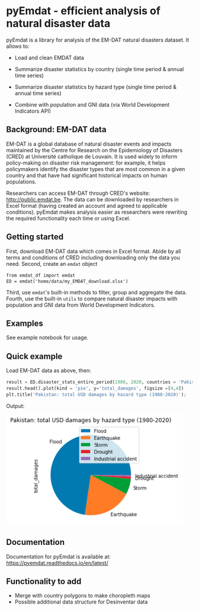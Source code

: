 # pyEmdat - efficient analysis of natural disaster data

pyEmdat is a library for analysis of the EM-DAT natural disasters dataset. It allows to:

* Load and clean EMDAT data

* Summarize disaster statistics by country (single time period & annual time series)

* Summarize disaster statistics by hazard type (single time period & annual time series)

* Combine with population and GNI data (via World Development Indicators API)

## Background: EM-DAT data
EM-DAT is a global database of natural disaster events and impacts maintained by the Centre for Research on the Epidemiology of Disasters (CRED) at Université catholique de Louvain. It is used widely to inform policy-making on disaster risk management: for example, it helps policymakers identify the disaster types that are most common in a given country and that have had significant historical impacts on human populations.

Researchers can access EM-DAT through CRED's website: http://public.emdat.be. The data can be downloaded by researchers in Excel format (having created an account and agreed to applicable conditions). pyEmdat makes analysis easier as researchers were rewriting the required functionality each time or using Excel.

## Getting started
First, download EM-DAT data which comes in Excel format. Abide by all terms and conditions of CRED including downloading only the data you need.
Second, create an ``emdat`` object
```
from emdat_df import emdat
ED = emdat('home/data/my_EMDAT_download.xlsx')
```
Third, use `emdat`'s built-in methods to filter, group and aggregate the data.
Fourth, use the built-in `utils` to compare natural disaster impacts with population and GNI data from World Development Indicators.

## Examples
See example notebook for usage.

## Quick example

Load EM-DAT data as above, then:

```python
result = ED.disaster_stats_entire_period(1980, 2020, countries = 'Pakistan', disastertype = 'all', stats = ['total_damages'])
result.head().plot(kind = 'pie', y='total_damages', figsize =[4,4])
plt.title('Pakistan: total USD damages by hazard type (1980-2020)');
```

Output:

![damage pie chart](/docs/damage_pie.png)

## Documentation
Documentation for pyEmdat is available at: https://pyemdat.readthedocs.io/en/latest/

## Functionality to add
* Merge with country polygons to make choropleth maps
* Possible additional data structure for Desinventar data
